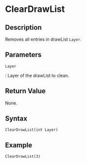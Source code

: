 # ClearDrawList

## Description
Removes all entries in drawList `Layer`.

## Parameters
`Layer`

:   Layer of the drawList to clean.

## Return Value
None.

## Syntax
```
ClearDrawList(int Layer)
```

## Example
```
ClearDrawList(3)
```
